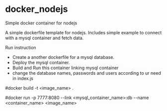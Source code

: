 # docker_nodejs
Simple docker container for nodejs

A simple dockerfile template for nodejs. Includes simple example to connect with a mysql container and fetch data.

Run instruction

- Create a another dockerfile for a mysql database.
- Deploy the mysql container.
- Build and Run this container linking mysql container
- change the database names, passwords and users according to ur need in index.js

#docker build -t <image_name> .

#docker run -p 7777:8080 --link <mysql_container_name>:db --name <container_name> <image_name>
